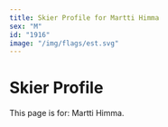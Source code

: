 ```yaml
---
title: Skier Profile for Martti Himma
sex: "M"
id: "1916"
image: "/img/flags/est.svg" 
---
```


# Skier Profile

This page is for: Martti Himma.
    